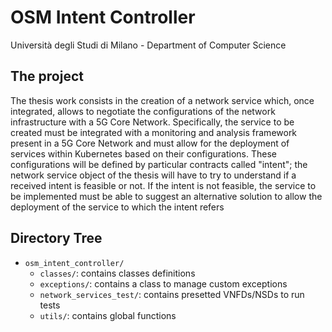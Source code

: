 # OSM Intent Controller

Università degli Studi di Milano - Department of Computer Science

## The project

The thesis work consists in the creation of a network service which, once integrated, allows to negotiate the
configurations of the network infrastructure with a 5G Core Network. Specifically, the service to be created must be
integrated with a monitoring and analysis framework present in a 5G Core Network and must allow for the deployment of
services within Kubernetes based on their configurations. These configurations will be defined by particular contracts
called "intent"; the network service object of the thesis will have to try to understand if a received intent is
feasible or not. If the intent is not feasible, the service to be implemented must be able to suggest an alternative
solution to allow the deployment of the service to which the intent refers

## Directory Tree

- `osm_intent_controller/`
    - `classes/`: contains classes definitions
    - `exceptions/`: contains a class to manage custom exceptions
    - `network_services_test/`: contains presetted VNFDs/NSDs to run tests
    - `utils/`: contains global functions
